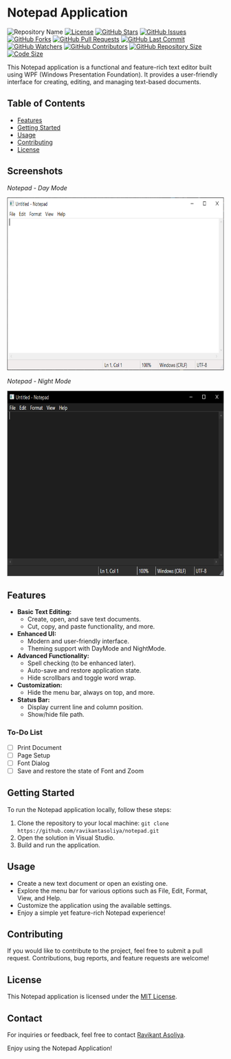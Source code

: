 # Notepad Application

![Repository Name](https://img.shields.io/badge/Repository-Notepad-blue)
[![License](https://img.shields.io/badge/License-MIT-blue.svg)](LICENSE)
[![GitHub Stars](https://img.shields.io/github/stars/RavikantAsoliya/Notepad)](https://github.com/RavikantAsoliya/Notepad/stargazers)
[![GitHub Issues](https://img.shields.io/github/issues/RavikantAsoliya/Notepad)](https://github.com/RavikantAsoliya/Notepad/issues)
[![GitHub Forks](https://img.shields.io/github/forks/RavikantAsoliya/Notepad)](https://github.com/RavikantAsoliya/Notepad/network/members)
[![GitHub Pull Requests](https://img.shields.io/github/issues-pr/RavikantAsoliya/Notepad)](https://github.com/RavikantAsoliya/Notepad/pulls)
[![GitHub Last Commit](https://img.shields.io/github/last-commit/RavikantAsoliya/Notepad)](https://github.com/RavikantAsoliya/Notepad/commits/main)
[![GitHub Watchers](https://img.shields.io/github/watchers/RavikantAsoliya/Notepad)](https://github.com/RavikantAsoliya/Notepad/watchers)
[![GitHub Contributors](https://img.shields.io/github/contributors/RavikantAsoliya/Notepad)](https://github.com/RavikantAsoliya/Notepad/graphs/contributors)
[![GitHub Repository Size](https://img.shields.io/github/repo-size/RavikantAsoliya/Notepad)](https://github.com/RavikantAsoliya/Notepad)
[![Code Size](https://img.shields.io/github/languages/code-size/RavikantAsoliya/Notepad)](https://github.com/RavikantAsoliya/Notepad)

This Notepad application is a functional and feature-rich text editor built using WPF (Windows Presentation Foundation). It provides a user-friendly interface for creating, editing, and managing text-based documents.

## Table of Contents

- [Features](#features)
- [Getting Started](#getting-started)
- [Usage](#usage)
- [Contributing](#contributing)
- [License](#license)

## Screenshots

*Notepad - Day Mode*

<img src="https://raw.githubusercontent.com/RavikantAsoliya/Notepad/main/Screenshots/Notepad%20-%20Day%20Mode.png" alt="Notepad - Day Mode" height=400>

*Notepad - Night Mode*

<img src="https://raw.githubusercontent.com/RavikantAsoliya/Notepad/main/Screenshots/Notepad%20-%20Night%20Mode.png" alt="Notepad - Dark Mode" height=430>


## Features

- **Basic Text Editing:**
  - Create, open, and save text documents.
  - Cut, copy, and paste functionality, and more.
- **Enhanced UI:**
  - Modern and user-friendly interface.
  - Theming support with DayMode and NightMode.
- **Advanced Functionality:**
  - Spell checking (to be enhanced later).
  - Auto-save and restore application state.
  - Hide scrollbars and toggle word wrap.
- **Customization:**
  - Hide the menu bar, always on top, and more.
- **Status Bar:**
  - Display current line and column position.
  - Show/hide file path.

### To-Do List

- [ ] Print Document
- [ ] Page Setup
- [ ] Font Dialog
- [ ] Save and restore the state of Font and Zoom

## Getting Started

To run the Notepad application locally, follow these steps:

1. Clone the repository to your local machine: `git clone https://github.com/ravikantasoliya/notepad.git`
2. Open the solution in Visual Studio.
3. Build and run the application.

## Usage

- Create a new text document or open an existing one.
- Explore the menu bar for various options such as File, Edit, Format, View, and Help.
- Customize the application using the available settings.
- Enjoy a simple yet feature-rich Notepad experience!

## Contributing

If you would like to contribute to the project, feel free to submit a pull request. Contributions, bug reports, and feature requests are welcome!

## License

This Notepad application is licensed under the [MIT License](LICENSE).

## Contact

For inquiries or feedback, feel free to contact [Ravikant Asoliya](mailto:ravikant.asoliya@gmail.com).

Enjoy using the Notepad Application!
